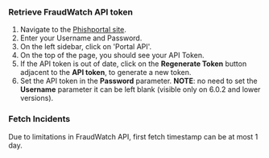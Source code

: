 ### Retrieve FraudWatch API token

1. Navigate to the [Phishportal site](https://www.phishportal.com/).
2. Enter your Username and Password.
3. On the left sidebar, click on 'Portal API'.
4. On the top of the page, you should see your API Token.
5. If the API token is out of date, click on the **Regenerate Token** button adjacent to the **API token**, to generate a new token.
6. Set the API token in the **Password** parameter.
**NOTE**: no need to set the **Username** parameter it can be left blank (visible only on 6.0.2 and lower versions).

### Fetch Incidents
Due to limitations in FraudWatch API, first fetch timestamp can be at most 1 day.